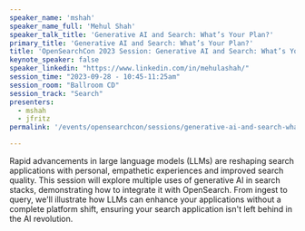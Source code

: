 ```yaml
---
speaker_name: 'mshah'
speaker_name_full: 'Mehul Shah'
speaker_talk_title: 'Generative AI and Search: What’s Your Plan?'
primary_title: 'Generative AI and Search: What’s Your Plan?'
title: 'OpenSearchCon 2023 Session: Generative AI and Search: What’s Your Plan?'
keynote_speaker: false
speaker_linkedin: "https://www.linkedin.com/in/mehulashah/"
session_time: "2023-09-28 - 10:45-11:25am"
session_room: "Ballroom CD"
session_track: "Search"
presenters:
  - mshah
  - jfritz
permalink: '/events/opensearchcon/sessions/generative-ai-and-search-whats-your-plan.html'

---
```


Rapid advancements in large language models (LLMs) are reshaping search applications with personal, empathetic experiences and improved search quality. This session will explore multiple uses of generative AI in search stacks, demonstrating how to integrate it with OpenSearch. From ingest to query, we'll illustrate how LLMs can enhance your applications without a complete platform shift, ensuring your search application isn't left behind in the AI revolution.